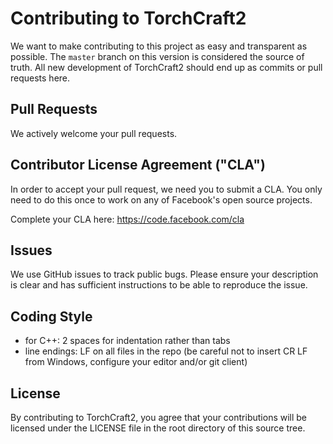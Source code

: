 # Contributing to TorchCraft2
We want to make contributing to this project as easy and transparent as
possible. The `master` branch on this version is considered the source of
truth. All new development of TorchCraft2 should end up as commits or pull
requests here.

## Pull Requests
We actively welcome your pull requests.

## Contributor License Agreement ("CLA")
In order to accept your pull request, we need you to submit a CLA. You only need
to do this once to work on any of Facebook's open source projects.

Complete your CLA here: <https://code.facebook.com/cla>

## Issues
We use GitHub issues to track public bugs. Please ensure your description is
clear and has sufficient instructions to be able to reproduce the issue.

<!--Facebook has a [bounty program](https://www.facebook.com/whitehat/) for the safe
disclosure of security bugs. In those cases, please go through the process
outlined on that page and do not file a public issue.-->

## Coding Style
* for C++: 2 spaces for indentation rather than tabs
* line endings: LF on all files in the repo (be careful not to insert CR LF
  from Windows, configure your editor and/or git client)

## License
By contributing to TorchCraft2, you agree that your contributions will be licensed
under the LICENSE file in the root directory of this source tree.
